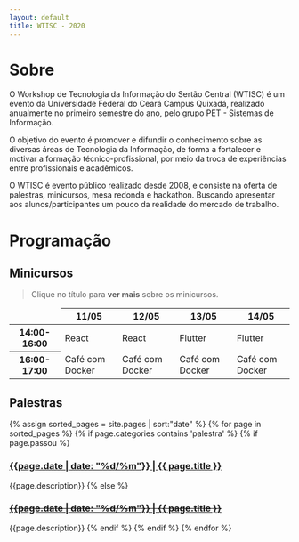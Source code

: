 ```yaml
---
layout: default
title: WTISC - 2020
---
```

# Sobre

O Workshop de Tecnologia da Informação do Sertão Central (WTISC) é um evento da Universidade Federal do Ceará Campus Quixadá, realizado anualmente no primeiro semestre do ano, pelo grupo PET - Sistemas de Informação.

O objetivo do evento é promover e difundir o conhecimento sobre as diversas áreas de Tecnologia da Informação, de forma a fortalecer e motivar a formação técnico-profissional, por meio da troca de experiências entre profissionais e acadêmicos.

O WTISC é evento público realizado desde 2008, e consiste na oferta de palestras, minicursos, mesa redonda e hackathon. Buscando apresentar aos alunos/participantes um pouco da realidade do mercado de trabalho.

# Programação

## Minicursos

> Clique no título para **ver mais** sobre os minicursos.

<table class="table table-bordered">
  <thead>
    <tr>
      <th scope="col" style="border: none;"></th>
      <th scope="col">11/05</th>
      <th scope="col">12/05</th>
      <th scope="col">13/05</th>
      <th scope="col">14/05</th>
    </tr>
  </thead>  
  <tbody>
    <tr>
      <th scope="row">14:00-16:00</th>
      <td class="table-react" onclick="location.href = 'minicursos/react'">React</td>
      <td class="table-react" onclick="location.href = 'minicursos/react'">React</td>
      <td class="table-flutter" onclick="location.href = 'minicursos/flutter'">Flutter</td>
      <td class="table-flutter" onclick="location.href = 'minicursos/flutter'">Flutter</td>
    </tr>
    <tr>
      <th scope="row">16:00-17:00</th>
      <td class="table-cafe"  onclick="location.href = 'minicursos/cafe-com-docker'">Café com Docker</td>
      <td class="table-cafe"  onclick="location.href = 'minicursos/cafe-com-docker'">Café com Docker</td>
      <td class="table-cafe"  onclick="location.href = 'minicursos/cafe-com-docker'">Café com Docker</td>
      <td class="table-cafe"  onclick="location.href = 'minicursos/cafe-com-docker'">Café com Docker</td>
    </tr>
  
  </tbody>
</table>


## Palestras


{% assign sorted_pages = site.pages | sort:"date" %}
{% for page in sorted_pages %}
{% if page.categories contains 'palestra' %}
{% if page.passou %}
<div class="item"><h3><a href="{{ page.path}}">{{page.date | date: "%d/%m"}} | {{ page.title }}</a></h3></div>
    {{page.description}}
{% else %}
<div class="item"><s><h3><a href="{{ page.path}}">{{page.date | date: "%d/%m"}} | {{ page.title }}</a></h3></s></div>
    {{page.description}}
{% endif %}
{% endif %}
{% endfor %}